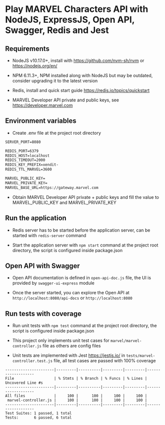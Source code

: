 # Play MARVEL Characters API with NodeJS, ExpressJS, Open API, Swagger, Redis and Jest

## Requirements

- NodeJS v10.17.0+, install with <https://github.com/nvm-sh/nvm> or <https://nodejs.org/en/>

- NPM 6.11.3+, NPM installed along with NodeJS but may be outdated, consider upgrading it to the latest version

- Redis, install and quick start guide <https://redis.io/topics/quickstart>

- MARVEL Developer API private and public keys, see <https://developer.marvel.com>

## Environment variables

- Create .env file at the project root directory

```xml
SERVER_PORT=8080

REDIS_PORT=6379
REDIS_HOST=localhost
REDIS_TIMEOUT=2000
REDIS_KEY_PREFIX=xendit-
REDIS_TTL_MARVEL=3600

MARVEL_PUBLIC_KEY=
MARVEL_PRIVATE_KEY=
MARVEL_BASE_URL=https://gateway.marvel.com

```

- Obtain MARVEL Developer API private + public keys and fill the value to MARVEL_PUBLIC_KEY and MARVEL_PRIVATE_KEY

## Run the application

- Redis server has to be started before the application server, can be started with `redis-server` command

- Start the application server with `npm start` command at the project root directory, the script is configured inside package.json

## Open API with Swagger

- Open API documentation is defined in `open-api-doc.js` file, the UI is provided by `swagger-ui-express` module

- Once the server started, you can explore the Open API at `http://localhost:8080/api-docs` or `http://localhost:8080`

## Run tests with coverage

- Run unit tests with `npm test` command at the project root directory, the script is configured inside package.json

- This project only implements unit test cases for `marvel/marvel-controller.js` file as others are config files

- Unit tests are implemented with Jest <https://jestjs.io/> in `tests/marvel-controller.test.js` file, all test cases are passed with 100% coverage

```markup
----------------------|---------|----------|---------|---------|-------------------
File                  | % Stmts | % Branch | % Funcs | % Lines | Uncovered Line #s 
----------------------|---------|----------|---------|---------|-------------------
All files             |     100 |      100 |     100 |     100 |                   
 marvel-controller.js |     100 |      100 |     100 |     100 |                   
----------------------|---------|----------|---------|---------|-------------------
Test Suites: 1 passed, 1 total
Tests:       6 passed, 6 total

```
